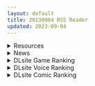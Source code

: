 ```yaml
---
layout: default
title: 20230904 RSS Reader
updated: 2023-09-04
---
```


<details class='content-parent'>
<summary>
Resources
</summary>
<details class='content-child'>
<summary>
<span class='rss-title'> [自购][Steam官中][230824][Studio Ginkgo]For the Queen </span> <a class='rss-link' href='https://gmgard.com/gm123519' target='_blank'>&nbsp;</a>
<div class='rss-published'> 🕛 20230903 15:15:07</div>
</summary>
<img src="https://static.gmgard.us/Images/upload/12167032229140709.jpg" /><br /><p>开发异世界那个制作组的新作，我向来对这种黄油的游戏部分没什么兴趣，但奈何这个女主实在太色，然后发神经一样去熬夜打那个傻逼关卡就为了解锁CG，后来卡死在最后一关，折腾半天也没找到存档，最后发现买的套装版送的数码相册不用打游戏就可以直接看CG，我TM简直了，4个小时的生命没了，你和我说直接就能看？蛋疼的是动态HS做的一塌糊涂，这个傻逼制作组所有的游戏都这样，界面反应慢的要死，动画拖时间播放的贼慢，明明</p>
</details>
<details class='content-child'>
<summary>
<span class='rss-title'> 【新汉化作品】[Overflow] Cross Days / クロスデイズ / 日在交叉 汉化硬盘版[CrossDays汉化组][12.3G][BDOD] </span> <a class='rss-link' href='https://www.south-plus.net/read.php?tid=1935306' target='_blank'>&nbsp;</a>
<div class='rss-published'> 🕛 20230903 14:28:59</div>
</summary>
<img src='https://img.imoutomoe.net/\images/2023/09/03/0.jpg'/>
<img src='https://img.imoutomoe.net/\images/2023/09/03/00.jpg'/>
<img src='https://img.imoutomoe.net/\images/2023/09/03/109aa0eb241a4d176.jpg'/>
Cross Days（クロスデイズ） 初回限定版 （このタイトルの関連商 ..
</details>
<details class='content-child'>
<summary>
<span class='rss-title'> (合集)[7³ACG x 桜都字幕组]  电锯人 [01-12话][简繁内封字幕][BDrip][1080P][MKV] </span> <a class='rss-link' href='https://gmgard.com/gm123517' target='_blank'>&nbsp;</a>
<div class='rss-published'> 🕛 20230903 12:12:20</div>
</summary>
<img src="https://static.gmgard.us/Images/upload/19745032012205148.jpg" /><br /><p>碟片销量大暴死，续作还会有吗？</p>
</details>
<details class='content-child'>
<summary>
<span class='rss-title'> [无修正][未知字幕组][大映] テラストーリー 1+2 </span> <a class='rss-link' href='https://gmgard.com/gm123516' target='_blank'>&nbsp;</a>
<div class='rss-published'> 🕛 20230903 12:10:37</div>
</summary>
<img src="https://iili.io/J93VSaV.gif" /><br /><p>之前男主为救人捐血 不过那个人还是死了 在成佛之前 一定向男主报恩 PS刚看第一集开头我以为是后宫 看到最后 只在医院啪了护士 青梅 大小姐都没啪 反倒是男主的基友啪了几个</p>
</details>
<details class='content-child'>
<summary>
<span class='rss-title'> [RJ363017] [自购]  [可老家] 進撃のヒル〇ャール~旅人捕獲編~Lumine,The End of Travel~ </span> <a class='rss-link' href='https://gmgard.com/gm123501' target='_blank'>&nbsp;</a>
<div class='rss-published'> 🕛 20230903 12:02:18</div>
</summary>
<img src="https://static.gmgard.us/Images/upload/19043011851069872.jpg" /><br /><p>可老的旧作，全篇28p</p>
</details>

</details>
<details class='content-parent'>
<summary>
News
</summary>
<details class='content-child'>
<summary>
<span class='rss-title'> 2023年9月發售Galgame作品介紹 </span> <a class='rss-link' href='https://home.gamer.com.tw/creationDetail.php?sn=5787330' target='_blank'>&nbsp;</a>
<div class='rss-published'> 🕛 20230903 13:14:42</div>
</summary>
<div><div>經歷冷清的8月後，9月作品數量直線上升。ASa、CUBE、漩渦社等新作，還有それは舞い散る桜のように重製版，再加機戰傭兵和9月發售的星空，遊戲是玩不完了。</div><div><img border="0" class="gallery-image" src="https://i.imgur.com/SJtv5WP.jpg" width="300" /></div><div><br /></div><div>以下是作品介紹。</div></div><div><br /></div><div><hr /></div><div><div align="center"><div><div><div><div align="left"><br /></div><div align="left"><div><div><div><table align="center" border="0" cellpadding="1" cellspacing="1" width="100%">
<tbody><tr>
<td align="center" colspan="2"><img border="0" class="gallery-image" src="https://i.imgur.com/wOvKClH.jpg" width="650" /></td>
</tr>
<tr>
<td align="center" bgcolor="#CCCCCC" width="22%"><font face="微軟正黑體"><font color="#000000"><b><img border="0" class="gallery-image" src="https://i.imgur.com/fuJDCAG.png" width="25" />名稱</b></font></font></td>
<td align="center" bgcolor="white"><font color="#000000"><font face="微軟正黑體"><b>コイバナ恋愛</b></font></font></td>
</tr>
<tr>
<td align="center" bgcolor="#CCCCCC"><font face="微軟正黑體"><font color="#000000"><b><img border="0" class="gallery-image" src="https://i.imgur.com/UCr5zuw.png" width="25" />公司</b></font></font></td>
<td align="center" bgcolor="white"><font color="#000000"><font face="微軟正黑體"><b>ASa Project</b></font></font></td>
</tr>
<tr>
<td align="center" bgcolor="#CCCCCC"><font face="微軟正黑體"><font color="#000000"><b><img border="0" class="gallery-image" src="https://i.imgur.com/xgJDfGJ.png" width="25" />原畫</b></font></font></td>
<td align="center" bgcolor="white"><font color="#000000"><font face="微軟正黑體"><b>冬壱もんめ、結城リカ、夕凪セシナ</b></font></font></td>
</tr>
<tr>
<td align="center" bgcolor="#CCCCCC"><font face="微軟正黑體"><font color="#000000"><b><img border="0" class="gallery-image" src="https://i.imgur.com/iFxiQcZ.png" width="25" />劇本</b></font></font></td>
<td align="center" bgcolor="white" width="50%"><font color="#000000"><font face="微軟正黑體"><b>八日なのか</b></font></font></td>
</tr>
<tr>
<td align="center" bgcolor="#CCCCCC"><font face="微軟正黑體"><font color="#000000"><b><img border="0" class="gallery-image" src="https://i.imgur.com/tioVsCH.png" width="25" />發售日</b></font></font></td>
<td align="center" bgcolor="white"><font color="#000000"><font face="微軟正黑體"><b>2023/09/29</b></font></font></td>
</tr>
<tr>
<td align="center" bgcolor="#CCCCCC"><font face="微軟正黑體"><font color="#000000"><b><img border="0" class="gallery-image" src="https://i.imgur.com/pBbb9ET.png" width="25" />價格</b></font></font></td>
<td align="center" bgcolor="white"><font face="微軟正黑體"><font color="#000000"><b>9,800</b></font><b><font color="#000000">円（税別）</font></b><br /></font></td>
</tr>
</tbody></table><div align="center"><br /></div><div align="center"><img border="0" class="gallery-image" src="https://i.imgur.com/bmv3PeE.jpg" width="450" /></div><div align="center"><br /></div><div><font face="微軟正黑體"><b><font size="5">✦故事劇情✦</font></b></font></div><div><div><div>因為少子化等等大人的原因，原先就讀的男子學校倒閉，</div><div>和鄰近的大小姐名門學校櫻華學園合併共學化。</div><div>主人公叶太和他的損友們從今年開始，就要轉學到櫻華學園。</div><div><br /></div><div>「「「如此難得的機會，好想要交到女朋友！！！」」」</div><div><br /></div><div>他們懷著這種平凡的慾望，</div><div>與尚未碰面的清純大小姐們的新生活，令他們心癢難耐。</div><div><br /></div><div>期盼已久的共學化開始的那一天，他們踏上前往花園的道路！然而────。</div><div><br /></div><div>「「「和想像的不一樣！！！」」」</div><div><br /></div><div>女生們的生活方式與自己的想像相差很大，讓他們傷透腦筋。</div><div>但是女孩們也覺得男生們跟預想的完全不同。</div><div><br /></div><div>「我心目中的王子殿下...和我想的不一樣」</div><div><br /></div><div>彼此的發展都沒有如自己所願。</div><div>即使如此，他們還是想談戀愛！想聊戀愛話題！！</div><div><br /></div><div>戀愛弱者互相幫助，用戀愛話題作為武器發出攻勢────</div><div>這是一群青春戀愛笨蛋們既可笑又可愛的戀愛奮鬥記。</div></div><div align="center"><br /></div></div><div><div><b><font face="微軟正黑體"><font size="5">✦CAST✦</font></font></b></div><div><div><div>乙女 こころ　CV：秋野花</div><div>安達 千依　CV：柊紗夜子</div><div>春風 めぐり　CV：蒼乃むすび</div><div>夕暮 常夜　CV：七種結花</div><div>小枝 楓美　CV：歩サラ</div><div>春風 いのり　CV：花寺香蓮</div><div>恋河原 未愛　CV：飴川紫乃</div><div>畔 小雀　CV：夜空あかり</div><div>遥 叶梨　CV：碓氷珊瑚</div><div>遥 未来　CV：アンスリウム蝶胡</div></div><div><br /></div></div></div><div align="center"><div><img border="0" class="gallery-image" src="https://i.imgur.com/mjm81G3.jpg" width="305" /> <img border="0" class="gallery-image" src="https://i.imgur.com/8wgNXJY.jpg" width="305" /></div><div><img border="0" class="gallery-image" src="https://i.imgur.com/goALPlN.jpg" width="305" /> <img border="0" class="gallery-image" src="https://cdn.discordapp.com/attachments/907656383284006936/1147531376749461595/c1232470sample4.jpg" width="305" /></div></div></div><div align="center"><br /></div><div>八日なのか在《フタマタ恋愛》後仍舊在邊緣反覆嘗試越走越極端，這次內容加上多組的男配角與女配角戀愛故事，能否拿捏好比例分配要等正式版發售，不過已能預見發售後會出現大量的討論度了<img border="0" src="https://i2.bahamut.com.tw/editor/emotion/20.gif" /></div><div><br /></div><div><table align="center" border="1" cellpadding="1" cellspacing="1" width="100%">
<tbody><tr>
<td align="center" bgcolor="#000000" width="30%"><font face="微軟正黑體"><b><font size="4"><a href="https://ref.gamer.com.tw/redir.php?url=https%3A%2F%2Fwww.asa-pro.com%2Fkoibana%2F" target="_blank"><font color="#ffffff">官網</font></a></font></b></font></td>
<td bgcolor="#000000" width="30%"><div align="center"><font face="微軟正黑體"><b><font size="4"><a href="https://ref.gamer.com.tw/redir.php?url=https%3A%2F%2Fwww.asa-pro.com%2Fkoibana%2Fdownload%2Findex.html" target="_blank"><font color="#ffffff">體驗版</font></a><br /></font></b></font></div></td>
<td align="center" bgcolor="#000000" width="30%"><font face="微軟正黑體"><b><font size="4"><a href="https://ref.gamer.com.tw/redir.php?url=https%3A%2F%2Fyoutu.be%2FiP9BJzqBlpY" target="_blank"><font color="#ffffff">遊戲OP</font></a></font></b></font></td>
</tr>
</tbody></table></div><div><br /></div></div><div><hr /></div></div><div><div></div></div><div><br /></div></div><table align="center" border="0" cellpadding="1" cellspacing="1" width="100%">
<tbody><tr>
<td align="center" colspan="2"><img border="0" class="gallery-image" src="https://i.imgur.com/H3g4XXj.jpg" width="550" /></td>
</tr>
<tr>
<td align="center" bgcolor="#CCCCCC" width="22%"><font face="微軟正黑體"><font color="#000000"><b><img border="0" class="gallery-image" src="https://i.imgur.com/fuJDCAG.png" width="25" />名稱</b></font></font></td>
<td align="center" bgcolor="white"><font color="#000000"><font face="微軟正黑體"><b>恋し彩る正義爛漫</b></font></font></td>
</tr>
<tr>
<td align="center" bgcolor="#CCCCCC"><font face="微軟正黑體"><font color="#000000"><b><img border="0" class="gallery-image" src="https://i.imgur.com/UCr5zuw.png" width="25" />公司</b></font></font></td>
<td align="center" bgcolor="white"><font color="#000000"><font face="微軟正黑體"><b>CUBE</b></font></font></td>
</tr>
<tr>
<td align="center" bgcolor="#CCCCCC"><font face="微軟正黑體"><font color="#000000"><b><img border="0" class="gallery-image" src="https://i.imgur.com/xgJDfGJ.png" width="25" />原畫</b></font></font></td>
<td align="center" bgcolor="white"><font color="#000000"><font face="微軟正黑體"><b>猫麦、☆画野朗</b></font></font></td>
</tr>
<tr>
<td align="center" bgcolor="#CCCCCC"><font face="微軟正黑體"><font color="#000000"><b><img border="0" class="gallery-image" src="https://i.imgur.com/iFxiQcZ.png" width="25" />劇本</b></font></font></td>
<td align="center" bgcolor="white" width="50%"><font color="#000000"><font face="微軟正黑體"><b>姫ノ木あく、保住圭、高嶋栄二</b></font></font></td>
</tr>
<tr>
<td align="center" bgcolor="#CCCCCC"><font face="微軟正黑體"><font color="#000000"><b><img border="0" class="gallery-image" src="https://i.imgur.com/tioVsCH.png" width="25" />發售日</b></font></font></td>
<td align="center" bgcolor="white"><font color="#000000"><font face="微軟正黑體"><b>2023/09/29</b></font></font></td>
</tr>
<tr>
<td align="center" bgcolor="#CCCCCC"><font face="微軟正黑體"><font color="#000000"><b><img border="0" class="gallery-image" src="https://i.imgur.com/pBbb9ET.png" width="25" />價格</b></font></font></td>
<td align="center" bgcolor="white"><font face="微軟正黑體"><font color="#000000"><b>9,800</b></font><b><font color="#000000">円（税別）</font></b><br /></font></td>
</tr>
</tbody></table><div><br /></div><div><img border="0" class="gallery-image" src="https://i.imgur.com/UJCYo0h.png" width="450" /></div><div><br /></div><div align="left"><font face="微軟正黑體"><b><font size="5">✦故事劇情✦</font></b></font></div><div><div><div align="left"><div>――小時候，曾經想成為正義的英雄。</div><div>守護大家的和平，懲罰邪惡。</div><div>鋼錬寺颯斗一直對強大勇敢的英雄抱有憧憬。</div><div>但那終究是過去的妄想......</div><div>隨著年紀增長，夢想也漸漸消逝——</div><div><br /></div><div>時間流逝。</div><div>颯斗升學到新學校，從鄉下搬到了親戚在都市經營的宿舍。</div><div><br /></div><div>與鄉下不同，都市熱鬧明亮的景象，令颯斗眼花撩亂。</div><div>正當他走在街道上的時候，他偶然遭遇到一群帶著可疑面具的集團引起的公車劫持事件。</div><div><br /></div><div>颯斗嚇得雙腿發軟無法逃走。</div><div>這時候，一位穿著純白服裝的女英雄英姿颯爽地趕到現場。</div><div><br /></div><div>「用白光斬除在這世上蔓延的黑暗！</div><div>正義的使者『マロンブランシェ』，在此現身！」</div><div><br /></div><div>變身女英雄用華麗的舞蹈擊潰面具團體——</div><div>目瞪口呆的颯斗，被捲入到她們的爭鬥之中。</div><div>就在那時，他意外地看到這位女英雄的真實身份，竟然是他從小認識的堂妹白河美栗。</div><div><br /></div><div>「我認為每個人都有想保守的秘密。</div><div>所以希望這件事你也能替我保密。」</div><div><br /></div><div>颯斗與美栗許下約定。</div><div><br /></div><div>正義的女英雄、邪惡組織，以及意外知曉堂妹的秘密......</div><div>颯斗的新學園與寄宿生活，會變成什麼樣子呢――</div></div></div><div align="left"><br /></div></div><div align="left"><br /></div><div><div align="left"><b><font face="微軟正黑體"><font size="5">✦CAST✦</font></font></b></div></div><div><div align="left"><div><div>白河 美栗　CV：春野美波</div><div>黒羽 雪朱　CV：百瀬百環</div><div>武部 ひかり　CV：月野きいろ</div><div>大利根 不二花　CV：桃山いおん</div><div>白河 桃代　CV：くすはらゆい</div><div>青山 小梅　CV：夏目硝子</div></div><div><br /></div></div></div></div><div><img border="0" class="gallery-image" src="https://i.imgur.com/dZGmXQa.png" width="305" /> <img border="0" class="gallery-image" src="https://i.imgur.com/D6fAxZ7.png" width="305" /></div><div><img border="0" class="gallery-image" src="https://i.imgur.com/GTOWpn5.png" width="305" /> <img border="0" class="gallery-image" src="https://i.imgur.com/ExyzAYD.png" width="305" /></div><div align="left"><br /></div><div align="left">劇本找來廢萌三人組，看到☆画野朗回歸畫了個綠毛角色淚目，不過某些CG怎麼感覺一言難盡<img border="0" src="https://i2.bahamut.com.tw/editor/emotion/8.gif" /></div><div align="left"><br /></div><div><table align="center" border="1" cellpadding="1" cellspacing="1" width="100%">
<tbody><tr>
<td align="center" bgcolor="#000000" width="30%"><font face="微軟正黑體"><b><font size="4"><a href="https://ref.gamer.com.tw/redir.php?url=https%3A%2F%2Fwww.cuffs.co.jp%2Fproducts%2Fhero%2F" target="_blank"><font color="#FFFFFF">官</font><font color="#FFFFFF">網</font></a></font></b></font></td>
<td bgcolor="#000000" width="30%"><div align="center"><font face="微軟正黑體"><b><font size="4"><a href="https://ref.gamer.com.tw/redir.php?url=https%3A%2F%2Fwww.cuffs.co.jp%2Fproducts%2Fhero%2Fspecial%2Ftrial.html" target="_blank"><font color="#ffffff">體驗版</font></a><br /></font></b></font></div></td>
<td align="center" bgcolor="#000000" width="30%"><font face="微軟正黑體"><b><font size="4"><a href="https://ref.gamer.com.tw/redir.php?url=https%3A%2F%2Fyoutu.be%2FDwxXp2oiN5Y" target="_blank"><font color="#FFFFFF">遊戲O</font><font color="#FFFFFF">P</font></a><br /></font></b></font></td>
</tr>
</tbody></table></div></div><div><br /></div></div><div><div><hr /></div><div align="left"><br /></div></div><div align="left"><div><div><div><table align="center" border="0" cellpadding="1" cellspacing="1" width="100%">
<tbody><tr>
<td align="center" colspan="2"><img border="0" class="gallery-image" src="https://i.imgur.com/6W59eec.jpg" width="650" /></td>
</tr>
<tr>
<td align="center" bgcolor="#CCCCCC" width="22%"><font face="微軟正黑體"><font color="#000000"><b><img border="0" class="gallery-image" src="https://i.imgur.com/fuJDCAG.png" width="25" />名稱</b></font></font></td>
<td align="center" bgcolor="white"><font color="#000000"><font face="微軟正黑體"><b>それは舞い散る桜のように-Re:BIRTH-</b></font></font></td>
</tr>
<tr>
<td align="center" bgcolor="#CCCCCC"><font face="微軟正黑體"><font color="#000000"><b><img border="0" class="gallery-image" src="https://i.imgur.com/UCr5zuw.png" width="25" />公司</b></font></font></td>
<td align="center" bgcolor="white"><font color="#000000"><font face="微軟正黑體"><b>Navel</b></font></font></td>
</tr>
<tr>
<td align="center" bgcolor="#CCCCCC"><font face="微軟正黑體"><font color="#000000"><b><img border="0" class="gallery-image" src="https://i.imgur.com/xgJDfGJ.png" width="25" />原畫</b></font></font></td>
<td align="center" bgcolor="white"><font color="#000000"><font face="微軟正黑體"><b>西又葵</b></font></font></td>
</tr>
<tr>
<td align="center" bgcolor="#CCCCCC"><font face="微軟正黑體"><font color="#000000"><b><img border="0" class="gallery-image" src="https://i.imgur.com/iFxiQcZ.png" width="25" />劇本</b></font></font></td>
<td align="center" bgcolor="white" width="50%"><font color="#000000"><font face="微軟正黑體"><b>王雀孫、あごバリア、森崎亮人</b></font></font></td>
</tr>
<tr>
<td align="center" bgcolor="#CCCCCC"><font face="微軟正黑體"><font color="#000000"><b><img border="0" class="gallery-image" src="https://i.imgur.com/tioVsCH.png" width="25" />發售日</b></font></font></td>
<td align="center" bgcolor="white"><font color="#000000"><font face="微軟正黑體"><b>2023/09/29</b></font></font></td>
</tr>
<tr>
<td align="center" bgcolor="#CCCCCC"><font face="微軟正黑體"><font color="#000000"><b><img border="0" class="gallery-image" src="https://i.imgur.com/pBbb9ET.png" width="25" />價格</b></font></font></td>
<td align="center" bgcolor="white"><font face="微軟正黑體"><font color="#000000"><b>9,800円（税別）</b></font><br /></font></td>
</tr>
</tbody></table><div align="center"><br /></div><div align="center"><img border="0" class="gallery-image" src="https://i.imgur.com/iDYz3EI.jpg" width="450" /></div><div align="center"><br /></div><div><font face="微軟正黑體"><b><font size="5">✦故事劇情✦</font></b></font></div><div><div><div>主人公幼年時因為家庭原因，離開故鄉搬到北方的國家。</div><div>不過幾年後，他在升學時選擇回到了故鄉的學校。</div><div><br /></div><div>「沒有什麼特別的原因」</div><div>當被問及理由時，他如此回答道。</div><div><br /></div><div>滿開的染井吉野櫻此起彼落點綴的城鎮——桜坂。</div><div>他幾乎沒有留下幼年的記憶，對他而言所有的東西都是嶄新的風景。</div><div>不過只有一個地方，讓他有一絲懷念的感覺。</div><div>兩棵櫻花樹並排生長的小山丘。</div><div>然而，在那模糊不清的懷念感之中，夾雜著不安、焦慮、畏懼……。</div><div>儘管他感覺到與那裡有著某種因緣，但他無法打開記憶的大門。</div><div><br /></div><div>「沒有什麼特別的原因」</div><div><br /></div><div>事實上，主人公有一個確切的理由回到這個城鎮。</div><div>那個理由在他無意識間呼喚他回到桜坂。</div><div><br /></div><div>為了逃避事實，主人公過著平凡的日常。</div><div>究竟他是否會重拾深藏於內心的那段記憶呢？</div></div><div><br /></div></div><div><br /></div><div><div><b><font face="微軟正黑體"><font size="5">✦CAST✦</font></font></b></div><div><div>星崎 希望　CV：崇井愁</div><div>雪村 小町　CV：九条信乃</div><div>八重樫 つばさ　CV：桃山いおん</div><div>里見 こだま　CV：夏和小</div><div>森 青葉　CV：西野タオ子</div></div></div><div><br /></div></div><div align="center"><img border="0" class="gallery-image" src="https://i.imgur.com/U3yK3kE.jpg" width="305" /> <img border="0" class="gallery-image" src="https://i.imgur.com/0ngacnq.jpg" width="305" /></div><div align="center"><img border="0" class="gallery-image" src="https://i.imgur.com/UGKFuo8.jpg" width="305" /> <img border="0" class="gallery-image" src="https://i.imgur.com/WX0h6Qs.jpg" width="305" /></div><div align="left"><br /></div><div align="left">時隔20年的重製版，聽到OP都淚流滿面<img border="0" src="https://i2.bahamut.com.tw/editor/emotion/3.gif" /></div><div><br /></div><div><table align="center" border="1" cellpadding="1" cellspacing="1" width="100%">
<tbody><tr>
<td align="center" bgcolor="#000000" width="30%"><font face="微軟正黑體"><b><font size="4"><a href="https://ref.gamer.com.tw/redir.php?url=https%3A%2F%2Fproject-navel.com%2Fsorechiru%2Findex.html" target="_blank"><font color="#ffffff">官網</font></a></font></b></font></td>
<td bgcolor="#000000" width="30%"><div align="center"><font face="微軟正黑體"><b><font size="4"><font color="#ffffff"><strike>體驗版</strike></font><br /></font></b></font></div></td>
<td align="center" bgcolor="#000000" width="30%"><font face="微軟正黑體"><b><font size="4"><a href="https://ref.gamer.com.tw/redir.php?url=https%3A%2F%2Fyoutu.be%2FW45JwAep6ro" target="_blank"><font color="#FFFFFF">遊戲O</font><font color="#FFFFFF">P</font></a></font></b></font></td>
</tr>
</tbody></table></div><div><br /></div></div><div><hr /></div></div><div><div></div></div><div><br /></div><div><div><div><div><table align="center" border="0" cellpadding="1" cellspacing="1" width="100%">
<tbody><tr>
<td align="center" colspan="2"><img border="0" class="gallery-image" src="https://i.imgur.com/oSsjJ0H.jpg" width="550" /></td>
</tr>
<tr>
<td align="center" bgcolor="#CCCCCC" width="22%"><font face="微軟正黑體"><font color="#000000"><b><img border="0" class="gallery-image" src="https://i.imgur.com/fuJDCAG.png" width="25" />名稱</b></font></font></td>
<td align="center" bgcolor="white"><font color="#000000"><font face="微軟正黑體"><b>猫忍えくすはーとSPIN！</b></font></font></td>
</tr>
<tr>
<td align="center" bgcolor="#CCCCCC"><font face="微軟正黑體"><font color="#000000"><b><img border="0" class="gallery-image" src="https://i.imgur.com/UCr5zuw.png" width="25" />公司</b></font></font></td>
<td align="center" bgcolor="white"><font color="#000000"><font face="微軟正黑體"><b>Whirlpool</b></font></font></td>
</tr>
<tr>
<td align="center" bgcolor="#CCCCCC"><font face="微軟正黑體"><font color="#000000"><b><img border="0" class="gallery-image" src="https://i.imgur.com/xgJDfGJ.png" width="25" />原畫</b></font></font></td>
<td align="center" bgcolor="white"><font color="#000000"><font face="微軟正黑體"><b>鷹乃ゆき</b></font></font></td>
</tr>
<tr>
<td align="center" bgcolor="#CCCCCC"><font face="微軟正黑體"><font color="#000000"><b><img border="0" class="gallery-image" src="https://i.imgur.com/iFxiQcZ.png" width="25" />劇本</b></font></font></td>
<td align="center" bgcolor="white" width="50%"><font color="#000000"><font face="微軟正黑體"><b>近江谷宥</b></font></font></td>
</tr>
<tr>
<td align="center" bgcolor="#CCCCCC"><font face="微軟正黑體"><font color="#000000"><b><img border="0" class="gallery-image" src="https://i.imgur.com/tioVsCH.png" width="25" />發售日</b></font></font></td>
<td align="center" bgcolor="white"><font color="#000000"><font face="微軟正黑體"><b>2023/09/29</b></font></font></td>
</tr>
<tr>
<td align="center" bgcolor="#CCCCCC"><font face="微軟正黑體"><font color="#000000"><b><img border="0" class="gallery-image" src="https://i.imgur.com/pBbb9ET.png" width="25" />價格</b></font></font></td>
<td align="center" bgcolor="white"><font face="微軟正黑體"><font color="#000000"><b>3,500円（税別）</b></font><br /></font></td>
</tr>
</tbody></table><div align="center"><br /></div><div align="center"><img border="0" class="gallery-image" src="https://i.imgur.com/US0DHQi.jpg" width="450" /></div><div align="center"><br /></div><div><font face="微軟正黑體"><b><font size="5">✦故事劇情✦</font></b></font></div><div><div><div>主人公巻菱菊丸和有著狸貓臉的家人（妹妹和祖父），過著平凡的生活。</div><div>然而，祖父突然離世，使他的日常生活發生了劇變。</div><div>在守夜的當晚，遭到全副武裝、頭頂長著貓耳的人闖入並開槍掃射。</div><div>妹妹則變身成有狸貓耳朵的忍者。</div><div>到底是怎麼一回事？正當主人公陷入困境時，一位如夢似幻的貓耳美女出現拯救了他。</div><div><br /></div><div>「我的名字叫藤花」</div><div>「......我是巻菱...不，是雑賀菊丸大人的守護者」</div><div><br /></div><div>藤花向困惑不已的菊丸解釋道：</div><div><br /></div><div>1.在這個國家中，存在著不為人知、與人類不同，被稱為『亞人』的存在</div><div>2.他們在戰國時代作為忍者活躍，也悄悄存在於現代日本的各處</div><div>3.這些將『裏』與人類社會連接起來的存在，就是主人公出生的家族『雑賀家』</div><div>4.您早就被捲入家族的繼承爭奪之中。如果還一副無關緊要的樣子，馬上就會死掉（非常重要）</div><div><br /></div><div>......類似這樣的事情。</div><div>故事有點嚴肅（？）的貓忍新章現在再次拉開序幕。</div><div>以全新的可愛裝扮，向你喵喵叫。</div></div><div><br /></div><div><br /></div></div><div><div><b><font face="微軟正黑體"><font size="5">✦CAST✦</font></font></b></div><div><div>藤花　CV：春乃いろは</div><div>巻菱 ナナコ　CV：柳ひとみ</div><div>猫江 チカ　CV：東雲りあ</div><div>サトちゃん　CV：衣央里全</div><div>雑賀 陽葵　CV：夜長桜</div><div>猫塚 シノ　CV：鈴谷まや</div><div>猫山 マヤ　CV：歩サラ</div></div></div><div><br /></div></div><div align="center"><div align="center"><img border="0" class="gallery-image" src="https://i.imgur.com/lNFeSoi.jpg" width="305" /> <img border="0" class="gallery-image" src="https://i.imgur.com/tqkn37w.jpg" width="305" /></div><div align="center"><img border="0" class="gallery-image" src="https://i.imgur.com/4uDha4f.jpg" width="305" /></div></div><div><br /></div><div><br /></div><div>貓忍系列第4部作品，不過有些前作角色的聲優都離開了，在本作中也不會登場，有點感慨。</div><div><div><br /></div></div><div><table align="center" border="1" cellpadding="1" cellspacing="1" width="100%">
<tbody><tr>
<td align="center" bgcolor="#000000" width="30%"><font face="微軟正黑體"><b><font size="4"><a href="https://ref.gamer.com.tw/redir.php?url=https%3A%2F%2Fwhirlpool.co.jp%2Fnekonin-spin%2F" target="_blank"><font color="#ffffff">官網</font></a></font></b></font></td>
<td bgcolor="#000000" width="30%"><div align="center"><font face="微軟正黑體"><b><font size="4"><font color="#ffffff"><strike>體驗版</strike></font><br /></font></b></font></div></td>
<td align="center" bgcolor="#000000" width="30%"><font face="微軟正黑體"><b><font size="4"><a href="https://ref.gamer.com.tw/redir.php?url=https%3A%2F%2Fyoutu.be%2Fs0pExRN-WrA" target="_blank"><font color="#ffffff">遊戲OP</font></a></font></b></font></td>
</tr>
</tbody></table></div><div><br /></div></div><div><hr /></div></div><div><div></div></div><div><br /></div></div></div></div></div><div><div align="center"><div align="left"><div><div><table align="center" border="0" cellpadding="1" cellspacing="1" width="100%">
<tbody><tr>
<td align="center" colspan="2"><img border="0" class="gallery-image" src="https://i.imgur.com/t6NwFTU.jpg" width="550" /></td>
</tr>
<tr>
<td align="center" bgcolor="#CCCCCC" width="22%"><font face="微軟正黑體"><font color="#000000"><b><img border="0" class="gallery-image" src="https://i.imgur.com/fuJDCAG.png" width="25" />名稱</b></font></font></td>
<td align="center" bgcolor="white"><font color="#000000"><font face="微軟正黑體"><b>Geminism～げみにずむ～</b></font></font></td>
</tr>
<tr>
<td align="center" bgcolor="#CCCCCC"><font face="微軟正黑體"><font color="#000000"><b><img border="0" class="gallery-image" src="https://i.imgur.com/UCr5zuw.png" width="25" />公司</b></font></font></td>
<td align="center" bgcolor="white"><font color="#000000"><font face="微軟正黑體"><b>CRAFTWORK</b></font></font></td>
</tr>
<tr>
<td align="center" bgcolor="#CCCCCC"><font face="微軟正黑體"><font color="#000000"><b><img border="0" class="gallery-image" src="https://i.imgur.com/xgJDfGJ.png" width="25" />原畫</b></font></font></td>
<td align="center" bgcolor="white"><font color="#000000"><font face="微軟正黑體"><b>長岡建蔵</b></font></font></td>
</tr>
<tr>
<td align="center" bgcolor="#CCCCCC"><font face="微軟正黑體"><font color="#000000"><b><img border="0" class="gallery-image" src="https://i.imgur.com/iFxiQcZ.png" width="25" />劇本</b></font></font></td>
<td align="center" bgcolor="white" width="50%"><font color="#000000"><font face="微軟正黑體"><b>旭</b></font></font></td>
</tr>
<tr>
<td align="center" bgcolor="#CCCCCC"><font face="微軟正黑體"><font color="#000000"><b><img border="0" class="gallery-image" src="https://i.imgur.com/tioVsCH.png" width="25" />發售日</b></font></font></td>
<td align="center" bgcolor="white"><font color="#000000"><font face="微軟正黑體"><b>2023/09/29</b></font></font></td>
</tr>
<tr>
<td align="center" bgcolor="#CCCCCC"><font face="微軟正黑體"><font color="#000000"><b><img border="0" class="gallery-image" src="https://i.imgur.com/pBbb9ET.png" width="25" />價格</b></font></font></td>
<td align="center" bgcolor="white"><font face="微軟正黑體"><font color="#000000"><b>5,200円（税別）</b></font><br /></font></td>
</tr>
</tbody></table><div align="center"><br /></div><div><font face="微軟正黑體"><b><font size="5">✦故事劇情✦</font></b></font></div><div><div><div>父母之罪由子女承受，這副姿態因而誕生於世。</div><div>於此相見的是容貌相似的雙胞胎。</div><div><br /></div><div>――東京深夜。</div><div>在新月照耀下，兩名容貌相似的少女互相對峙，</div><div>手裡拿著與她們不相稱的詭異武器。</div><div>在她們身後，是一些可疑的男子。</div><div><br /></div><div>男子的目的是什麼？少女的夢想又是什麼？</div><div>他們為什麼要戰鬥呢？</div><div><br /></div><div>來吧來吧來觀賞吧，</div><div>夜半的慶典即將拉開序幕――</div></div><div><br /></div></div><div><br /></div><div><div><b><font face="微軟正黑體"><font size="5">✦CAST✦</font></font></b></div><div><div>廣杣 桔梗　CV：中家志穂</div><div>廣杣 深紅　CV：中家菜穂</div><div>山家 淡墨　CV：杯榴万花</div><div>月城 月白　CV：皇帝</div></div></div><div><br /></div></div><div align="center"><img border="0" class="gallery-image" src="https://i.imgur.com/WzIInJG.jpg" width="305" /> <img border="0" class="gallery-image" src="https://i.imgur.com/1nIGnvd.jpg" width="305" /></div><div align="center"><img border="0" class="gallery-image" src="https://i.imgur.com/6I5BEmv.jpg" width="305" /> <img border="0" class="gallery-image" src="https://i.imgur.com/CXalIa1.jpg" width="305" /></div><div><br /></div><div><div>CRAFTWORK時隔20年的新作，曾經做過《さよならを教えて》等電波作品，值得期待。</div></div><div><br /></div><div><table align="center" border="1" cellpadding="1" cellspacing="1" width="100%">
<tbody><tr>
<td align="center" bgcolor="#000000" width="30%"><font face="微軟正黑體"><b><font size="4"><a href="https://ref.gamer.com.tw/redir.php?url=https%3A%2F%2Fwww.craftwork.media%2FGeminism%2F" target="_blank"><font color="#ffffff">官網</font></a></font></b></font></td>
<td bgcolor="#000000" width="30%"><div align="center"><font face="微軟正黑體"><b><font size="4"><a href="https://ref.gamer.com.tw/redir.php?url=https%3A%2F%2Fwww.craftwork.media%2FGeminism%2Findex.php%2Felementor-491%2F" target="_blank"><font color="#ffffff">體驗版</font></a><br /></font></b></font></div></td>
<td align="center" bgcolor="#000000" width="30%"><font face="微軟正黑體"><b><font size="4"><a href="https://ref.gamer.com.tw/redir.php?url=https%3A%2F%2Fyoutu.be%2FhL88FLOFwbY" target="_blank"><font color="#ffffff">遊戲OP</font></a></font></b></font></td>
</tr>
</tbody></table></div></div><div align="left"><div align="left"><div align="left"><div align="left"><div align="center"><br /></div><div><hr /></div></div><div><div></div></div><div><br /></div></div></div></div></div></div></div><div align="center"><div align="center"><b><font size="6"><font face="微軟正黑體">2023年9月 其他發售作品</font></font></b><br /></div><div align="center"><font face="微軟正黑體"><br /></font></div><div><table align="center" border="1" cellpadding="1" cellspacing="1" width="100%">
<tbody><tr>
<td align="center" bgcolor="#CCCCCC" colspan="3"><b><font color="#000000"><font face="微軟正黑體"><font size="4">9/29發售</font></font></font></b></td>
</tr>
<tr>
<td align="center" bgcolor="#CCCCCC"><font color="#000000"><b><font face="微軟正黑體"><font size="4">名稱<br /></font></font></b></font></td>
<td align="center" bgcolor="#CCCCCC" width="30%"><font color="#000000"><b><font face="微軟正黑體"><font size="4">公司<br /></font></font></b></font></td>
<td align="center" bgcolor="#CCCCCC" width="20%"><font color="#000000"><b><font face="微軟正黑體"><font size="4">價格</font><br /></font></b></font></td>
</tr>
<tr>
<td align="center"><font color="#0000ee"><font face="微軟正黑體"><b><u><a href="https://ref.gamer.com.tw/redir.php?url=http%3A%2F%2Fwww.bishop.gr.jp%2Fproducts%2Fsnsk%2Findex.html" target="_blank">侵蝕</a></u></b></font></font></td>
<td align="center"><font face="微軟正黑體"><b>BISHOP</b></font></td>
<td align="center"><font face="微軟正黑體"><b>￥8,800</b></font></td>
</tr>
<tr>
<td align="center" width="40%"><font color="#0000ee"><font face="微軟正黑體"><b><u><a href="https://ref.gamer.com.tw/redir.php?url=http%3A%2F%2Funisonshift.amusecraft.com%2Fproducts%2Fproject32%2Findex.html" target="_blank">恋とHしかしていない！</a></u></b></font></font></td>
<td align="center"><font face="微軟正黑體"><b>ユニゾンシフト</b></font></td>
<td align="center"><font face="微軟正黑體"><b>￥5,000</b></font></td>
</tr>
<tr>
<td align="center"><font color="#0000ee"><font face="微軟正黑體"><b><u><a href="https://ref.gamer.com.tw/redir.php?url=http%3A%2F%2Fwww.girls-software.com%2Fkurikuriclick%2Findex.html" target="_blank">くりくりクリック ～オレの夏休み～</a></u></b></font></font></td>
<td align="center"><font face="微軟正黑體"><b>ガールズソフトウェア</b></font></td>
<td align="center"><font face="微軟正黑體"><b>￥3,500</b></font></td>
</tr>
</tbody></table><div align="center"><br /></div></div><div align="center"><br /></div></div><div align="center"><br /></div><div align="center"><div><font face="微軟正黑體"><font size="6"><font color="#000000"><b>延期作品</b></font></font></font></div><div><font face="微軟正黑體"><br /></font></div><div><table align="center" border="1" cellpadding="1" cellspacing="1" width="100%">
<tbody><tr>
<td align="center" bgcolor="#CCCCCC" colspan="2" width="20%"><b><font color="#000000"><font face="微軟正黑體"><font size="4">名稱</font></font></font></b><font color="#000000"><b><font face="微軟正黑體"><font size="4"><br /></font></font></b></font></td>
<td align="center" bgcolor="#CCCCCC" width="30%"><font color="#000000"><b><font face="微軟正黑體"><font size="4">公司<br /></font></font></b></font></td>
<td align="center" bgcolor="#CCCCCC" width="20%"><font color="#000000"><b><font face="微軟正黑體"><font size="4">日期</font><br /></font></b></font></td>
</tr>
<tr>
<td align="center" width="30%"><img border="0" class="gallery-image" src="https://i.imgur.com/fdVEJd0.jpg" width="200" /></td>
<td align="center"><a href="https://ref.gamer.com.tw/redir.php?url=https%3A%2F%2Fwww.escude.co.jp%2Fproduct%2Fsen_nagi%2Ftop.html" target="_blank">戦巫 ―穢れた契りと神ころも―</a></td>
<td align="center" width="30%">エスクード</td>
<td align="center"><font color="#FF0000">2023/10/27</font></td>
</tr>
</tbody></table><br /></div><div><br /></div></div>
</details>

</details>
<details class='content-parent'>
<summary>
DLsite Game Ranking
</summary>
<details class='content-child'>
<summary>
<span class='rss-title'> ヤレるチケット-見つけた女が歩く生オナホになった日- [にゅう工房] </span> <a class='rss-link' href='https://www.dlsite.com/maniax/work/=/product_id/RJ328928.html' target='_blank'>&nbsp;</a>
<div class='rss-published'> 🕛 20230904 13:08:40</div>
</summary>
<img src ="http://img.dlsite.jp/modpub/images2/work/doujin/RJ329000/RJ328928_img_main.jpg"/><br/>チケットを渡せば、誰とでもヤレる!! 街の女全員、歩く生オナホだ!!
</details>
<details class='content-child'>
<summary>
<span class='rss-title'> 護身術道場 秘密のNTRレッスン -葵編- [WAKUWAKU] </span> <a class='rss-link' href='https://www.dlsite.com/maniax/work/=/product_id/RJ01083821.html' target='_blank'>&nbsp;</a>
<div class='rss-published'> 🕛 20230904 13:08:40</div>
</summary>
<img src ="http://img.dlsite.jp/modpub/images2/work/doujin/RJ01084000/RJ01083821_img_main.jpg"/><br/>護身術道場 秘密のNTRレッスンのDLCをプレイする為には、別途ゲーム本体が必要です。山神の娘である葵ちゃんと主人公のストーリーを描いています。
</details>
<details class='content-child'>
<summary>
<span class='rss-title'> Ruled by Rule ～規則支配～ [KineticDog] </span> <a class='rss-link' href='https://www.dlsite.com/maniax/work/=/product_id/RJ01073903.html' target='_blank'>&nbsp;</a>
<div class='rss-published'> 🕛 20230904 13:08:40</div>
</summary>
<img src ="http://img.dlsite.jp/modpub/images2/work/doujin/RJ01074000/RJ01073903_img_main.jpg"/><br/>強姦や催眠洗脳のエッチ要素を主に、戦闘も含むRPGです。エッチな内容は戦闘部分に重点を置いており、戦闘敗北CGを待つことはなくエロ演出はすべて戦闘シーンで行われます。
</details>
<details class='content-child'>
<summary>
<span class='rss-title'> バレないように裸コートで露出するセレカさん [しーぶるそふと] </span> <a class='rss-link' href='https://www.dlsite.com/maniax/work/=/product_id/RJ01062825.html' target='_blank'>&nbsp;</a>
<div class='rss-published'> 🕛 20230904 13:08:40</div>
</summary>
<img src ="http://img.dlsite.jp/modpub/images2/work/doujin/RJ01063000/RJ01062825_img_main.jpg"/><br/>過激な露出がしたい vs 過激なほどバレやすくなる! あなたはバレない? ドキドキ感異常! 新感覚の3Dステルス露出アクションゲーム
</details>
<details class='content-child'>
<summary>
<span class='rss-title'> 護身術道場 秘密のNTRレッスン [WAKUWAKU] </span> <a class='rss-link' href='https://www.dlsite.com/maniax/work/=/product_id/RJ01053661.html' target='_blank'>&nbsp;</a>
<div class='rss-published'> 🕛 20230904 13:08:40</div>
</summary>
<img src ="http://img.dlsite.jp/modpub/images2/work/doujin/RJ01054000/RJ01053661_img_main.jpg"/><br/>これはシミュレーション系のエロゲーで、ユーモアな要素が盛り込まれています。
</details>

</details>
<details class='content-parent'>
<summary>
DLsite Voice Ranking
</summary>
<details class='content-child'>
<summary>
<span class='rss-title'> 下課後陪睡社團～在雙JK和葉與和歌的胸枕上舒服地休息～ [青春×フェティシズム] </span> <a class='rss-link' href='https://www.dlsite.com/maniax/work/=/product_id/RJ01088457.html' target='_blank'>&nbsp;</a>
<div class='rss-published'> 🕛 20230904 13:08:42</div>
</summary>
<img src ="http://img.dlsite.jp/modpub/images2/work/doujin/RJ01089000/RJ01088457_img_main.jpg"/><br/>超緊密陪睡場景♪「交給我吧?」「我,也會努力的」 這次是夜晚下課後的色色陪睡體驗!會溫柔地引導您的積極&清爽JK組合。 積極JK和葉,和擁有色色胸部的和歌會在您耳邊甜甜低語誘導您邊射精邊舒服地睡去♪
</details>
<details class='content-child'>
<summary>
<span class='rss-title'> 下课后陪睡俱乐部～在双JK和叶和和歌的胸枕上舒服地休息～ [青春×フェティシズム] </span> <a class='rss-link' href='https://www.dlsite.com/maniax/work/=/product_id/RJ01088442.html' target='_blank'>&nbsp;</a>
<div class='rss-published'> 🕛 20230904 13:08:42</div>
</summary>
<img src ="http://img.dlsite.jp/modpub/images2/work/doujin/RJ01089000/RJ01088442_img_main.jpg"/><br/>超密接陪睡场景♪「交给我吧?」「我,也会努力的」 这次是夜晚下课后的色色陪睡体验!会温柔地引导您的积极&清纯JK组合。 积极JK和叶,和拥有色色胸部的和歌会在您耳边甜甜低语诱导您边射精边舒服地睡去♪
</details>
<details class='content-child'>
<summary>
<span class='rss-title'> 超能力学園トップの俺が学園2位の後輩女子にハメられて敗北奴隷になるまで [Cream Pan] </span> <a class='rss-link' href='https://www.dlsite.com/maniax/work/=/product_id/RJ01074683.html' target='_blank'>&nbsp;</a>
<div class='rss-published'> 🕛 20230904 13:08:42</div>
</summary>
<img src ="http://img.dlsite.jp/modpub/images2/work/doujin/RJ01075000/RJ01074683_img_main.jpg"/><br/>学園一位からの惨めな転落劇!美少女後輩の能力と言葉で弄ばれ、トップとして、男としてのプライドがズタズタに…
</details>
<details class='content-child'>
<summary>
<span class='rss-title'> いつも余裕たっぷりの井上先輩は、実はアナルがクソ弱い [DLsite × AliosArvin] </span> <a class='rss-link' href='https://www.dlsite.com/maniax/work/=/product_id/RJ01053787.html' target='_blank'>&nbsp;</a>
<div class='rss-published'> 🕛 20230904 13:08:42</div>
</summary>
<img src ="http://img.dlsite.jp/modpub/images2/work/doujin/RJ01054000/RJ01053787_img_main.jpg"/><br/>ところどころSっぽいアリス先輩ですが、 とある間違いから、あなたの前で、あなた以外誰にも見せたことのない『弱点』を晒してしまい――!?
</details>
<details class='content-child'>
<summary>
<span class='rss-title'> 異世界娘のデリヘル嬢～当店人気No.1がご主人様の精液を空っぽになるまで搾り尽くします～ [ファウナス] </span> <a class='rss-link' href='https://www.dlsite.com/maniax/work/=/product_id/RJ393858.html' target='_blank'>&nbsp;</a>
<div class='rss-published'> 🕛 20230904 13:08:42</div>
</summary>
<img src ="http://img.dlsite.jp/modpub/images2/work/doujin/RJ394000/RJ393858_img_main.jpg"/><br/>在籍する女の子が全員、異世界からやってきた美少女だというデリヘル店。 どうやら彼女たちにとって、精液は魔力の源であるらしい
</details>

</details>
<details class='content-parent'>
<summary>
DLsite Comic Ranking
</summary>
<details class='content-child'>
<summary>
<span class='rss-title'> DREAMLIKE COMET 2 [龍龍的倉庫] </span> <a class='rss-link' href='https://www.dlsite.com/maniax/work/=/product_id/RJ01093887.html' target='_blank'>&nbsp;</a>
<div class='rss-published'> 🕛 20230904 13:08:45</div>
</summary>
<img src ="http://img.dlsite.jp/modpub/images2/work/doujin/RJ01094000/RJ01093887_img_main.jpg"/><br/>DREAMLIKE COMET 2 -B5/黑白 64p
</details>
<details class='content-child'>
<summary>
<span class='rss-title'> メイド教育3-没落貴族瑠璃川椿- [きょくちょ局] </span> <a class='rss-link' href='https://www.dlsite.com/maniax/work/=/product_id/RJ417751.html' target='_blank'>&nbsp;</a>
<div class='rss-published'> 🕛 20230904 13:08:45</div>
</summary>
<img src ="http://img.dlsite.jp/modpub/images2/work/doujin/RJ418000/RJ417751_img_main.jpg"/><br/>『メイド教育。』第三弾! 昨晩の『教育』から一夜明け、ご主人様に呼び出された元貴族、瑠璃川 椿は、後輩が側にいるにも関わらず、廊下で手淫され想像以上に感じてしまう…。 自分の身体の変化に戸惑いつつも、貴族の誇りを失わぬように気丈に振る舞う椿… 。だが、毎日続く変態的なメイド教育に、次第に心と身体を快楽に蝕まれていく…!  恥辱にまみれた表情を浮かべ白く柔らかいおっぱいをさらす元令嬢の痴態をぜひご堪能くださいっ!
</details>
<details class='content-child'>
<summary>
<span class='rss-title'> 共墮2～發誓結婚的女友被人奪走的我最終也一同雌墮的末路～ [トランス・トリビューン] </span> <a class='rss-link' href='https://www.dlsite.com/maniax/work/=/product_id/RJ01090245.html' target='_blank'>&nbsp;</a>
<div class='rss-published'> 🕛 20230904 13:08:45</div>
</summary>
<img src ="http://img.dlsite.jp/modpub/images2/work/doujin/RJ01091000/RJ01090245_img_main.jpg"/><br/>「成對」墮落的兩人,其結局是……!?男女雙方一同被人寢取的·女裝雌墮物語!!
</details>
<details class='content-child'>
<summary>
<span class='rss-title'> 先生!さきっちょだけでいいんですか? [ぞんびと愉快な仲間たち] </span> <a class='rss-link' href='https://www.dlsite.com/maniax/work/=/product_id/RJ01014311.html' target='_blank'>&nbsp;</a>
<div class='rss-published'> 🕛 20230904 13:08:45</div>
</summary>
<img src ="http://img.dlsite.jp/modpub/images2/work/doujin/RJ01015000/RJ01014311_img_main.jpg"/><br/>今回はブルーアーカイブよりノア・ユウカと3人でえっちする本になります。手コキ足コキWパイズリからの中出しえっち、お○んこサンドイッチをページ数おおめでご用意しました。今回もよろしくお願いしますね!
</details>
<details class='content-child'>
<summary>
<span class='rss-title'> リョナ天下一武道会 2 〜無限リョナ地獄〜 [岡本画伯] </span> <a class='rss-link' href='https://www.dlsite.com/maniax/work/=/product_id/RJ343084.html' target='_blank'>&nbsp;</a>
<div class='rss-published'> 🕛 20230904 13:08:45</div>
</summary>
<img src ="http://img.dlsite.jp/modpub/images2/work/doujin/RJ344000/RJ343084_img_main.jpg"/><br/>英雄ビー○ルの処女を体験したい者は皆集まれ!!バビ◯ィに支配された観客はビー○ルに突進する!!!!
</details>

</details>
